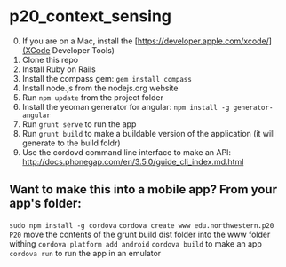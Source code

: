 p20_context_sensing
===================

0. If you are on a Mac, install the [https://developer.apple.com/xcode/](XCode Developer Tools)
1. Clone this repo
2. Install Ruby on Rails
3. Install the compass gem: `gem install compass`
4. Install node.js from the nodejs.org website
5. Run `npm update` from the project folder
6. Install the yeoman generator for angular: `npm install -g generator-angular`
7. Run `grunt serve` to run the app
8. Run `grunt build` to make a buildable version of the application (it will generate to the build foldr)
9. Use the cordovd command line interface to make an API: http://docs.phonegap.com/en/3.5.0/guide_cli_index.md.html

Want to make this into a mobile app? From your app's folder:
------------------------------------
`sudo npm install -g cordova`
`cordova create www edu.northwestern.p20 P20`
move the contents of the grunt build dist folder into the www folder withing
`cordova platform add android`
`cordova build` to make an app
`cordova run` to run the app in an emulator
 
